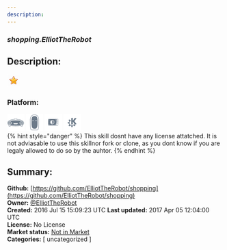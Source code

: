 ```yaml
---
description: 
---
```


### _shopping.ElliotTheRobot_  
## Description:  
  
  
![](../.gitbook/assets/star.png)  
  
### Platform:  
 ![Mark I](../.gitbook/assets/mark-1-icon.png)  ![Mark II](../.gitbook/assets/mark-2-icon.png)  ![Picroft](../.gitbook/assets/picroft-icon.png)  ![plasmoid](../.gitbook/assets/kde.png)   
{% hint style="danger" %}
This skill dosnt have any license attatched. It is not adviasable to use this skillnor fork or clone, as you dont know if you are legaly allowed to do so by the auhtor.
{% endhint %}
  
## Summary:  
**Github:** [https://github.com/ElliotTheRobot/shopping](https://github.com/ElliotTheRobot/shopping)  
**Owner:** [@ElliotTheRobot](https://github.com/ElliotTheRobot)  
**Created:** 2016 Jul 15 15:09:23 UTC  **Last updated:** 2017 Apr 05 12:04:00 UTC  
**License:** No License  
**Market status:** [Not in Market](https://market.mycroft.ai/skill/)  
**Categories:** [ uncategorized ]   
